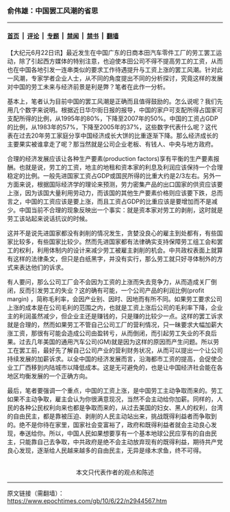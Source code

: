 ### 俞伟雄：中国罢工风潮的省思

---

#### [首页](../../../..?n2944567) &nbsp;|&nbsp; [评论](../../../../../epoch-comment?n2944567) &nbsp;|&nbsp; [专题](../../../../../epoch-special?n2944567) &nbsp;|&nbsp; [禁闻](../../../../../epoch-news?n2944567) &nbsp;|&nbsp; [禁书](../../../../../books?n2944567) &nbsp;|&nbsp; [翻墙](https://github.com/gfw-breaker/nogfw/blob/master/README.md?n2944567)


<div class="post_content" id="artbody" itemprop="articleBody">
 <!-- article content begin -->
 <p>
  【大纪元6月22日讯】最近发生在中国广东的日商本田汽车零件工厂的劳工罢工运动，除了引起西方媒体的特别注意，也迫使本田公司不得不提高劳工的工资，从而也在中国各地引发一连串类似的要求工作待遇提升与工资上涨的罢工风潮。针对此一风潮，专家学者企业人士，从不同的角度提出不同的分析探讨，究竟这样的发展对中国的劳工未来与经济前景是利是弊？笔者在此作一分析。
 </p>
 <p>
  基本上，笔者认为目前中国的罢工风潮是正确而且值得鼓励的。怎么说呢？我们先用几个数字来说明。根据近日华尔街日报的报导，中国的家户可支配所得占国家可支配所得的比例，从1995年的80%，下降至2007年的50%。中国的工资占GDP的比例，从1983年的57%，下降至2005年的37%，这些数字代表什么呢？这代表在过去20年劳工家庭分享中国经济成长大饼的比重逐渐下降。那么经济成长的主要果实被谁拿走了呢？那当然就是公司企业老板、有钱人、中央与地方政府。
 </p>
 <p>
  合理的经济发展应该让各种生产要素(production factors)享有平衡的生产要素报酬。也就是说，劳工的工资，地主的地租和资本家的利息及利润应该保持一个合理稳定的比例。一般先进国家工资占GDP或国民所得的比重大约是2/3左右。另外一方面来说，根据国际经济学的理论来预测，劳力密集产品的出口国家的供资应该要上涨，因为该国大量利用劳动力，而该国的其他生产要素价格则应该要下跌，总而言之，中国的工资应该是要上涨，而且工资占GDP的比重应该是要增加而不是减少。中国当前不合理的现象反映出一个事实：就是资本家对劳工的剥削，这时就是劳工该站起来说话抗议的时候。
 </p>
 <p>
  这并不是说先进国家都没有剥削的情况发生，贪婪没良心的雇主到处都有，有些国家比较多，有些国家比较少。然而先进国家都有法律确实支持保障劳工组工会和罢工的权利，利用体制内的设计来减少劳工被雇主剥削的机会。中共政权表面上就算有这样的法律条文，但只是白纸黑字，并没有实行，那么劳工就只好寻体制外的方式来表达他们的诉求。
 </p>
 <p>
  有人要问，那么公司工厂会不会因为工资的上涨而失去竞争力，从而造成关厂倒闭，反而引发劳工的失业？这的确有可能，一个公司产品的利润比例(profit margin) ，简称毛利率，会因产业别、因时、因地而有所不同。如果劳工要求公司上涨的成本是在公司毛利的范围之内，也就是工资上涨后公司的毛利率下降，企业主的利润虽然减少，但企业主还是赚钱的，只是赚的比较少一点。这样的罢工诉求就是合理的，然而如果劳工不管自己公司工厂的营利情况，只一昧要求大幅加薪大涨工资，那很有可能会造成公司由盈转亏，从而倒闭，而引起劳工失业的不良后果。过去几年美国的通用汽车公司(GM)就是因为这样的原因而产生问题。所以劳工在罢工前，最好先了解自己公司产业的营利财务状况，从而可以提出一个让公司持续发展的加薪诉求。以全中国的经济发展而言，沿海都市工资的提高，会促使企业工厂西移到内陆城市以降低成本。这是无可避免的，也是让中国经济社会能在各地区均衡发展的一个正确方向。
 </p>
 <p>
  最后，笔者要强调一个重点，中国的工资上涨，是中国劳工主动争取而来的。劳工如果不主动争取，雇主会认为你很满意现况，当然不会主动给你加薪。同样的，人民的各种公民权利向来也都是争取而来的，从过去美国的妇女、黑人的权利，台湾的自由民主，都是靠被压迫、剥削的人民主动站出来，挑战既得利益者而争取到的。绝不是你待在家里，国家社会变富裕了，政府和既得利益者就会主动良心发现，奉送给你。所以，中国人民如果想要享有一个基本地球公民应享有的自由民主，只能靠自己去争取，中共政府是绝不会主动放弃现有的既得利益，期待共产党良心发现，逐渐给人民越来越多的自由民主，无异是缘木求鱼，终不可得。
  <br/>
  <font color="#ffffff">
   (http://www.dajiyuan.com)
  </font>
  <br/>
  <center>
   <font class="GY13">
    本文只代表作者的观点和陈述
   </font>
  </center>
 </p>
 <!-- article content end -->
 <div id="below_article_ad">
 </div>
</div>


---

原文链接（需翻墙）：https://www.epochtimes.com/gb/10/6/22/n2944567.htm
